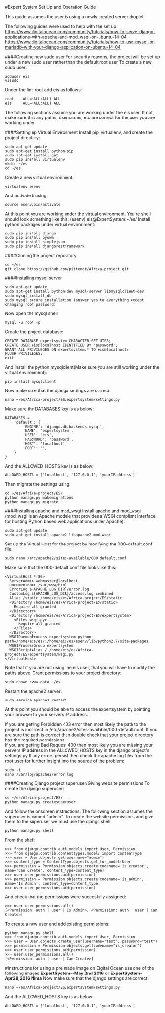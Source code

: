 #Expert System Set Up and Operation Guide

This guide assumes the user is using a newly created server droplet

The following guides were used to help with the set up:
https://www.digitalocean.com/community/tutorials/how-to-serve-django-applications-with-apache-and-mod_wsgi-on-ubuntu-14-04
https://www.digitalocean.com/community/tutorials/how-to-use-mysql-or-mariadb-with-your-django-application-on-ubuntu-14-04

####Creating new sudo user
For security reasons, the project will be set up under a new sudo user rather than the default root user
To create a new sudo user:

```
adduser eis
visudo
```
Under the line root add eis as follows:
```
root    ALL=(ALL:ALL) ALL
eis     ALL=(ALL:ALL) ALL
```

The following sections assume you are working under the eis user. If not, make sure that any paths, usernames, etc are correct for the user you are working under

####Setting up Virtual Environment
Install pip, virtualenv, and create the project directory:
```
sudo apt-get update
sudo apt-get install python-pip 
sudo apt-get install get
sudo pip install virtualenv
mkdir ~/es
cd ~/es
```
Create a new virtual environment:
```
virtualenv esenv
```
And activate it using:
```
source esenv/bin/activate
```
At this point you are working under the virtual environment. You're shell should look something like this:
(esenv) eis@ExpertSystem:~/es/
Install python packages under virtual environment:
```
sudo pip install django
sudo pip install pyowm
sudo pip install simplejson
sudo pip install djangorestframework
```

####Cloning the project repository
```
cd ~/es
git clone https://github.com/pittendr/Africa-project.git
```

####Installing mysql server
```
sudo apt-get update
sudo apt-get install python-dev mysql-server libmysqlclient-dev
sudo mysql_install_db
sudo mysql_secure_installation (answer yes to everything except changing root password)
```
Now open the mysql shell
```
mysql -u root -p
```
Create the project database:
```
CREATE DATABASE expertsystem CHARACTER SET UTF8;
CREATE USER eis@localhost IDENTIFIED BY 'password';
GRANT ALL PRIVILEGES ON expertsystem.* TO eis@localhost;
FLUSH PRIVILEGES;
exit
```
And install the python mysqlclient(Make sure you are still working under the virtual environment):
```
pip install mysqlclient
```
Now make sure that the django settings are correct:
```
nano ~/es/Africa-project/ES/expertsystem/settings.py
```
Make sure the DATABASES key is as below:
```
DATABASES = 
    'default': {
        'ENGINE': 'django.db.backends.mysql',
        'NAME': 'expertsystem',
        'USER': 'eis',
        'PASSWORD': 'password',
        'HOST': 'localhost',
        'PORT': '',
    }
}
```
And the ALLOWED_HOSTS key is as below:
```
ALLOWED_HOSTS = ['localhost', '127.0.0.1', 'yourIPaddress']
```
Then migrate the settings using:
```
cd ~/es/Africa-project/ES/
python manage.py makemigrations
python manage.py migrate
```

####Installing apache and mod_wsgi
Install apache and mod_wsgi (mod_wsgi is an Apache module that provides a WSGI compliant interface for hosting Python based web applications under Apache):
```
sudo apt-get update
sudo apt-get install apache2 libapache2-mod-wsgi
```
Set up the Virtual Host for the project by modifying the 000-default.conf file:
```
sudo nano /etc/apache2/sites-available/000-default.conf
```
Make sure that the 000-default.conf file looks like this:
```
<VirtualHost *:80>
  ServerAdmin webmaster@localhost
  DocumentRoot /var/www/html
  ErrorLog ${APACHE_LOG_DIR}/error.log
  CustomLog ${APACHE_LOG_DIR}/access.log combined
  Alias /static /home/eis/es/Africa-project/ES/static
  <Directory /home/eis/es/Africa-project/ES/static>
    Require all granted
  </Directory>
  <Directory /home/eis/es/Africa-project/ES/expertsystem>
    <Files wsgi.py>
      Require all granted
    </Files>
  </Directory>
  WSGIDaemonProcess expertsystem python-path=/home/eis/es/:/home/eis/es/esenv/lib/python2.7/site-packages 
  WSGIProcessGroup expertsystem
  WSGIScriptAlias / /home/eis/es/Africa-project/ES/expertsystem/wsgi.py
</VirtualHost>
```
Note that if you are not using the eis user, that you will have to modify the paths above.
Grant permissions to your project directory:
```
sudo chown :www-data ~/es
```
Restart the apache2 server:
```
sudo service apache2 restart
```
At this point you should be able to access the expertsystem by pointing your browser to your servers IP address.

If you are getting Forbidden 403 error then most likely the path to the project is incorrect in  /etc/apache2/sites-available/000-default.conf. If you are sure the path is correct then double check that your project directory has the required permissions.  
If you are getting Bad Request 400 then most likely you are missing your servers IP address in the ALLOWED_HOSTS key in the django project's settings.py
If any errors persist then check the apache log files from the root user for further insight into the source of the problem:
```
sudo -i
nano /var/log/apache2/error.log
```

####Creating Django project superuser/Giving website permissions
To create the django superuser:
```
cd ~/es/Africa-project/ES/
python manage.py createsuperuser
```
And follow the onscreen instructions. The following section assumes the superuser is named "admin".
To create the website permissions and give them to the superuser we must use the django shell:
```
python manage.py shell
```
From the shell:
```
>>> from django.contrib.auth.models import User, Permission
>>> from django.contrib.contenttypes.models import ContentType
>>> user = User.objects.get(username="admin")
>>> content_type = ContentType.objects.get_for_model(User)
>>> permission = Permission.objects.create(codename='is_creator', name='Can Create', content_type=content_type)
>>> user.user_permissions.add(permission)
>>> permission = Permission.objects.create(codename='is_admin', name='Is Admin', content_type=content_type)
>>> user.user_permissions.add(permission)
```
And check that the permissions were succesfully assigned:
```
>>> user.user_permissions.all()
[<Permission: auth | user | Is Admin>, <Permission: auth | user | Can Create>]
```
To create a new user and add existing permissions:
```
python manage.py shell
>>> from django.contrib.auth.models import User, Permission
>>> user = User.objects.create_user(username="test", password="test")
>>> permission = Permission.objects.get(codename="is_creator")
>>> user.user_permissions.add(permission)
>>> user.user_permissions.all()
[<Permission: auth | user | Can Create>]
```

#Instructions for using a pre made image on Digital Ocean
use one of the following images **ExpertSystem--May 2nd 2016** or
**ExpertSystem-Apr28,2016 Nima**
Now make sure that the django settings are correct:
```
nano ~/es/Africa-project/ES/expertsystem/settings.py
```
And the ALLOWED_HOSTS key is as below:
```
ALLOWED_HOSTS = ['localhost', '127.0.0.1', 'yourIPaddress']
```
